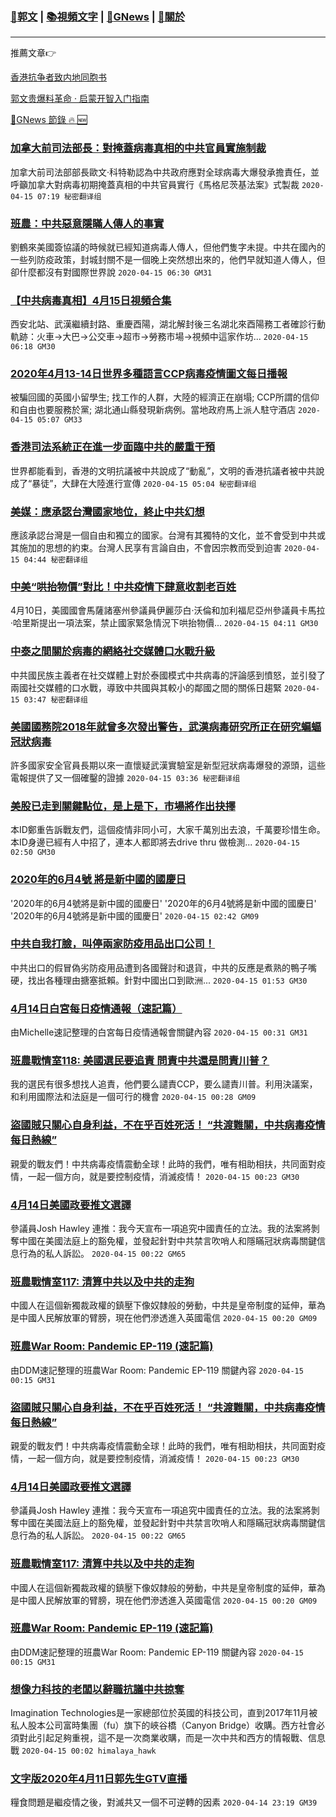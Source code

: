###  [:eagle:郭文](https://github.com/ourhimalayas/txt) | [:books:視頻文字](https://github.com/ourhimalayas/txt/blob/master/content/README.md) | [:newspaper:GNews](https://github.com/ourhimalayas/txt/blob/master/content/gnews/README.md) | [:pray:關於](https://github.com/ourhimalayas/home/tree/master/about)
---

推薦文章:point_right:

[香港抗争者致内地同胞书](https://github.com/ourhimalayas/news/blob/master/2019/08/a_letter_from_the_hong_kong_people.md)

[郭文贵爆料革命 · 启蒙开智入门指南](https://github.com/ourhimalayas/txt/issues/1)

[:newspaper:GNews 節錄 :fire: :new:](https://github.com/ourhimalayas/txt/blob/master/content/gnews/README.md) 



### [加拿大前司法部長：對掩蓋病毒真相的中共官員實施制裁](/content/gnews/1/README.md)

加拿大前司法部部長歐文·科特勒認為中共政府應對全球病毒大爆發承擔責任，並呼籲加拿大對病毒初期掩蓋真相的中共官員實行《馬格尼茨基法案》式製裁  `2020-04-15 07:19 秘密翻译组`

### [班農：中共惡意隱瞞人傳人的事實](/content/gnews/2/README.md)

劉鶴來美國簽協議的時候就已經知道病毒人傳人，但他們隻字未提。中共在國內的一些列防疫政策，封城封關不是一個晚上突然想出來的，他們早就知道人傳人，但卻什麼都沒有對國際世界說  `2020-04-15 06:30 GM31`

### [【中共病毒真相】4月15日視頻合集](/content/gnews/3/README.md)

西安北站、武漢繼續封路、重慶酉陽，湖北解封後三名湖北來酉陽務工者確診行動軌跡：火車→大巴→公交車→超市→勞務市場→視頻中這家作坊...  `2020-04-15 06:18 GM30`

### [2020年4月13-14日世界多種語言CCP病毒疫情圖文每日播報](/content/gnews/4/README.md)

被騙回國的英國小留學生; 找工作的人群，大陸的經濟正在崩塌; CCP所謂的信仰和自由也要服務於黨; 湖北通山縣發現新病例。當地政府馬上派人駐守酒店  `2020-04-15 05:07 GM33`

### [香港司法系統正在進一步面臨中共的嚴重干預](/content/gnews/5/README.md)

世界都能看到，香港的文明抗議被中共說成了“動亂”，文明的香港抗議者被中共說成了“暴徒”，大肆在大陸進行宣傳  `2020-04-15 05:04 秘密翻译组`

### [美媒：應承認台灣國家地位，終止中共幻想](/content/gnews/6/README.md)

應該承認台灣是一個自由和獨立的國家。台灣有其獨特的文化，並不會受到中共或其施加的思想的約束。台灣人民享有言論自由，不會因宗教而受到迫害  `2020-04-15 04:44 秘密翻译组`

### [中美“哄抬物價”對比！中共疫情下肆意收割老百姓](/content/gnews/7/README.md)

4月10日，美國國會馬薩諸塞州參議員伊麗莎白·沃倫和加利福尼亞州參議員卡馬拉·哈里斯提出一項法案，禁止國家緊急情況下哄抬物價...  `2020-04-15 04:11 GM30`

### [中泰之間關於病毒的網絡社交媒體口水戰升級](/content/gnews/8/README.md)

中共國民族主義者在社交媒體上對於泰國模式中共病毒的評論感到憤怒，並引發了兩國社交媒體的口水戰，導致中共國與其較小的鄰國之間的關係日趨緊  `2020-04-15 03:47 秘密翻译组`

### [美國國務院2018年就曾多次發出警告，武漢病毒研究所正在研究蝙蝠冠狀病毒](/content/gnews/9/README.md)

許多國家安全官員長期以來一直懷疑武漢實驗室是新型冠狀病毒爆發的源頭，這些電報提供了又一個確鑿的證據  `2020-04-15 03:36 秘密翻译组`

### [美股已走到關鍵點位，是上是下，市場將作出抉擇](/content/gnews/10/README.md)

本ID鄭重告訴戰友們，這個疫情非同小可，大家千萬別出去浪，千萬要珍惜生命。本ID身邊已經有人中招了，連本人都即將去drive thru 做檢測...  `2020-04-15 02:50 GM30`

### [2020年的6月4號 將是新中國的國慶日](/content/gnews/11/README.md)

&#039;2020年的6月4號將是新中國的國慶日&#039; &#039;2020年的6月4號將是新中國的國慶日&#039; &#039;2020年的6月4號將是新中國的國慶日&#039;  `2020-04-15 02:42 GM09`

### [中共自我打臉，叫停兩家防疫用品出口公司！](/content/gnews/12/README.md)

中共出口的假冒偽劣防疫用品遭到各國聲討和退貨，中共的反應是煮熟的鴨子嘴硬，找出各種理由搪塞抵賴。針對中國出口到歐洲...  `2020-04-15 01:53 GM30`

### [4月14日白宮每日疫情通報（速記篇）](/content/gnews/13/README.md)

由Michelle速記整理的白宮每日疫情通報會關鍵內容  `2020-04-15 00:31 GM31`

### [班農戰情室118: 美國選民要追責 問責中共還是問責川普？](/content/gnews/14/README.md)

我的選民有很多想找人追責，他們要么譴責CCP，要么譴責川普。利用決議案，和利用國際法和法庭是一個可行的機會  `2020-04-15 00:28 GM09`

### [盜國賊只關心自身利益，不在乎百姓死活！ “共渡難關，中共病毒疫情每日熱線”](/content/gnews/15/README.md)

親愛的戰友們！中共病毒疫情震動全球！此時的我們，唯有相助相扶，共同面對疫情，一起一個方向，就是要控制疫情，消滅疫情！  `2020-04-15 00:23 GM30`

### [4月14日美國政要推文選譯](/content/gnews/16/README.md)

參議員Josh Hawley 連推：我今天宣布一項追究中國責任的立法。我的法案將剝奪中國在美國法庭上的豁免權，並發起針對中共禁言吹哨人和隱瞞冠狀病毒關鍵信息行為的私人訴訟。  `2020-04-15 00:22 GM65`

### [班農戰情室117: 清算中共以及中共的走狗](/content/gnews/17/README.md)

中國人在這個新獨裁政權的鎮壓下像奴隸般的勞動，中共是皇帝制度的延伸，華為是中國人民解放軍的臂膀，現在他們滲透進入英國電信  `2020-04-15 00:20 GM09`

### [班農War Room: Pandemic EP-119 (速記篇)](/content/gnews/18/README.md)

由DDM速記整理的班農War Room: Pandemic EP-119 關鍵內容  `2020-04-15 00:15 GM31`

### [盜國賊只關心自身利益，不在乎百姓死活！ “共渡難關，中共病毒疫情每日熱線”](/content/gnews/19/README.md)

親愛的戰友們！中共病毒疫情震動全球！此時的我們，唯有相助相扶，共同面對疫情，一起一個方向，就是要控制疫情，消滅疫情！  `2020-04-15 00:23 GM30`

### [4月14日美國政要推文選譯](/content/gnews/20/README.md)

參議員Josh Hawley 連推：我今天宣布一項追究中國責任的立法。我的法案將剝奪中國在美國法庭上的豁免權，並發起針對中共禁言吹哨人和隱瞞冠狀病毒關鍵信息行為的私人訴訟。  `2020-04-15 00:22 GM65`

### [班農戰情室117: 清算中共以及中共的走狗](/content/gnews/21/README.md)

中國人在這個新獨裁政權的鎮壓下像奴隸般的勞動，中共是皇帝制度的延伸，華為是中國人民解放軍的臂膀，現在他們滲透進入英國電信  `2020-04-15 00:20 GM09`

### [班農War Room: Pandemic EP-119 (速記篇)](/content/gnews/22/README.md)

由DDM速記整理的班農War Room: Pandemic EP-119 關鍵內容  `2020-04-15 00:15 GM31`

### [想像力科技的老闆以辭職抗議中共掠奪](/content/gnews/23/README.md)

Imagination Technologies是一家總部位於英國的科技公司，直到2017年11月被私人股本公司富時集團（fu）旗下的峽谷橋（Canyon Bridge）收購。西方社會必須對此引起足夠重視，這不是一次商業收購，而是一次中共和西方的情報戰、信息戰  `2020-04-15 00:02 himalaya_hawk`

### [文字版2020年4月11日郭先生GTV直播](/content/gnews/24/README.md)

糧食問題是繼疫情之後，對滅共又一個不可逆轉的因素  `2020-04-14 23:19 GM39`

